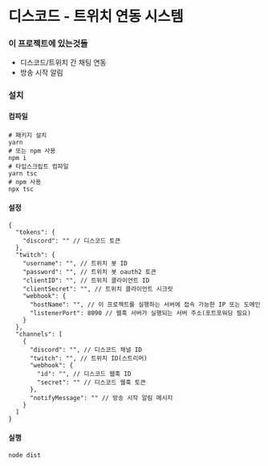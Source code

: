 # 디스코드 - 트위치 연동 시스템

### 이 프로젝트에 있는것들
- 디스코드/트위치 간 채팅 연동
- 방송 시작 알림

### 설치

#### 컴파일

```shell
# 패키지 설치
yarn
# 또는 npm 사용
npm i
# 타입스크립트 컴파일
yarn tsc
# npm 사용
npx tsc
```

#### 설정

```json5
{
  "tokens": {
    "discord": "" // 디스코드 토큰
  },
  "twitch": {
    "username": "", // 트위치 봇 ID
    "password": "", // 트위치 봇 oauth2 토큰
    "clientID": "", // 트위치 클라이언트 ID
    "clientSecret": "", // 트위치 클라이언트 시크릿
    "webhook": {
      "hostName": "", // 이 프로젝트를 실행하는 서버에 접속 가능한 IP 또는 도메인
      "listenerPort": 8090 // 웹훅 서버가 실행되는 서버 주소(포트포워딩 필요)
    }
  },
  "channels": [
    {
      "discord": "", // 디스코드 채널 ID
      "twitch": "", // 트위치 ID(스트리머)
      "webhook": {
        "id": "", // 디스코드 웹훅 ID
        "secret": "" // 디스코드 웹훅 토큰
      },
      "notifyMessage": "" // 방송 시작 알림 메시지
    }
  ]
}
```

#### 실행

```shell
node dist
```
